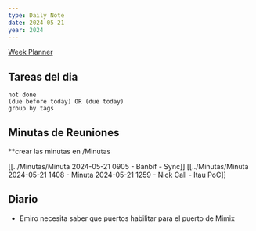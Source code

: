 ```yaml
---
type: Daily Note
date: 2024-05-21
year: 2024
---
```

[Week Planner](../Cuaderno/Week%20Planner.md)
## Tareas del dia

```tasks
not done
(due before today) OR (due today)
group by tags
```

## Minutas de Reuniones
**crear las minutas en /Minutas

[[../Minutas/Minuta 2024-05-21 0905 - Banbif - Sync]]
[[../Minutas/Minuta 2024-05-21 1408 - Minuta 2024-05-21 1259 - Nick Call - Itau PoC]]
## Diario


- Emiro necesita saber que puertos habilitar para el puerto de Mimix